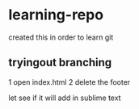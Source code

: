 # learning-repo
created this in order to learn git


## tryingout branching

1 open index.html
2 delete the footer


let see if it will add in sublime text
